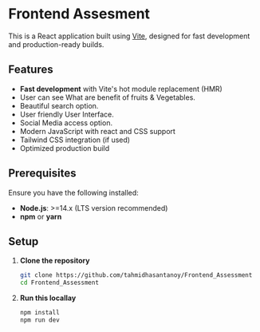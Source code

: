 # Frontend Assesment

This is a React application built using [Vite](https://vitejs.dev/), designed for fast development and production-ready builds.

## Features

- **Fast development** with Vite's hot module replacement (HMR)
- User can see What are benefit of fruits & Vegetables.
- Beautiful search option.
- User friendly User Interface.
- Social Media access option.
- Modern JavaScript with react and CSS support
- Tailwind CSS integration (if used)
- Optimized production build

## Prerequisites

Ensure you have the following installed:

- **Node.js**: >=14.x (LTS version recommended)
- **npm** or **yarn**

## Setup

1. **Clone the repository**

   ```bash
   git clone https://github.com/tahmidhasantanoy/Frontend_Assessment
   cd Frontend_Assessment

   ```

1. **Run this locallay**
   ```bash
   npm install
   npm run dev
   ```
